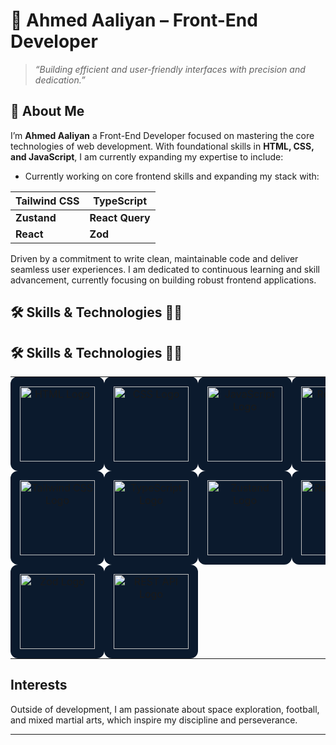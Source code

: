 # 🚀 Ahmed Aaliyan – Front-End Developer

> *“Building efficient and user-friendly interfaces with precision and dedication.”*

## 👋 About Me

I’m **Ahmed Aaliyan** a Front-End Developer focused on mastering the core technologies of web development. With foundational skills in **HTML, CSS, and JavaScript**, I am currently expanding my expertise to include:  
- Currently working on core frontend skills and expanding my stack with:

| **Tailwind CSS** | **TypeScript**  |
|------------------|-----------------|
| **Zustand**      | **React Query** |
| **React**        | **Zod**         |



Driven by a commitment to write clean, maintainable code and deliver seamless user experiences. I am dedicated to continuous learning and skill advancement, currently focusing on building robust frontend applications.

## 🛠️ Skills & Technologies 🚀🌌

## 🛠️ Skills & Technologies 🚀🌌

<table>
  <tr>
    <td align="center" width="150" style="background:#0b1a2d; border-radius:12px; padding:15px;">
      <!-- HTML animated logo -->
      <img src="" alt="HTML Logo" height="120" />
    </td>
    <td align="center" width="150" style="background:#0b1a2d; border-radius:12px; padding:15px;">
      <!-- CSS animated logo -->
      <img src="" alt="CSS Logo" height="120" />
    </td>
    <td align="center" width="150" style="background:#0b1a2d; border-radius:12px; padding:15px;">
      <!-- JavaScript animated logo -->
      <img src="https://camo.githubusercontent.com/9f44b299b7e1173e15c41a2bb04863ca5e78c81ab947283d3b6f6475871b8f60/68747470733a2f2f74656368737461636b2d67656e657261746f722e76657263656c2e6170702f6a732d69636f6e2e737667" alt="JavaScript Logo" height="120" />
    </td>
    <td align="center" width="150" style="background:#0b1a2d; border-radius:12px; padding:15px;">
      <!-- React animated logo -->
      <img src="" alt="React Logo" height="120" />
    </td>
  </tr>
  <tr>
    <td align="center" width="150" style="background:#0b1a2d; border-radius:12px; padding:15px;">
      <!-- Tailwind CSS animated logo -->
      <img src="" alt="Tailwind CSS Logo" height="120" />
    </td>
    <td align="center" width="150" style="background:#0b1a2d; border-radius:12px; padding:15px;">
      <!-- TypeScript animated logo -->
      <img src="" alt="TypeScript Logo" height="120" />
    </td>
    <td align="center" width="150" style="background:#0b1a2d; border-radius:12px; padding:15px;">
      <!-- Zustand animated logo -->
      <img src="" alt="Zustand Logo" height="120" />
    </td>
    <td align="center" width="150" style="background:#0b1a2d; border-radius:12px; padding:15px;">
      <!-- React Query animated logo -->
      <img src="" alt="React Query Logo" height="120" />
    </td>
  </tr>
  <tr>
    <td align="center" width="150" style="background:#0b1a2d; border-radius:12px; padding:15px;">
      <!-- Zod animated logo -->
      <img src="" alt="Zod Logo" height="120" />
    </td>
    <td align="center" width="150" style="background:#0b1a2d; border-radius:12px; padding:15px;">
      <!-- REST API animated logo -->
      <img src="https://camo.githubusercontent.com/baded9c49142c6eba68bc067e0d4b7c06db95b2b359eb048ff2112ff08686f06/68747470733a2f2f74656368737461636b2d67656e657261746f722e76657263656c2e6170702f726573746170692d69636f6e2e737667" alt="REST API Logo" height="120" />
    </td>
    <td></td>
    <td></td>
  </tr>
</table>




## Interests  

Outside of development, I am passionate about space exploration, football, and mixed martial arts, which inspire my discipline and perseverance.

---
